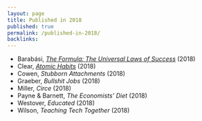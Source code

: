 ```yaml
---
layout: page
title: Published in 2018
published: true
permalink: /published-in-2018/
backlinks: 
---
```


* Barabási, _<a id="barabasi-the-formula" class="internal-link" href="/barabasi-the-formula/">The Formula: The Universal Laws of Success</a>_ (2018) 
* Clear, _<a id="clear-atomic-habits" class="internal-link" href="/clear-atomic-habits/">Atomic Habits</a>_ (2018) 
* Cowen, _Stubborn Attachments_ (2018) 
* Graeber, _Bullshit Jobs_ (2018) 
* Miller, _Circe_ (2018) 
* Payne & Barnett, _The Economists' Diet_ (2018) 
* Westover, _Educated_ (2018) 
* Wilson, _Teaching Tech Together_ (2018) 
